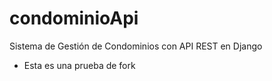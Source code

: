 # condominioApi
Sistema de Gestión de Condominios con API REST en Django
- Esta es una prueba de fork
